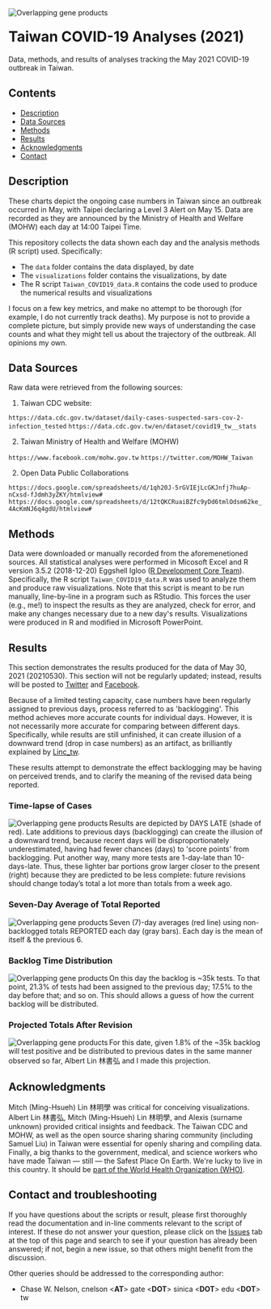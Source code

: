 <img src="https://github.com/chasewnelson/SARS-CoV-2-ORF3d/blob/master/images/cover_image.png?raw=true" title="Overlapping gene products" alt="Overlapping gene products" align="left" size="small">

# Taiwan COVID-19 Analyses (2021)
Data, methods, and results of analyses tracking the May 2021 COVID-19 outbreak in Taiwan.


## <a name="contents"></a>Contents

* [Description](#description)
* [Data Sources](#data-sources)
* [Methods](#methods)
* [Results](#results)
* [Acknowledgments](#acknowledgments)
* [Contact](#contact)


## <a name="description"></a>Description

These charts depict the ongoing case numbers in Taiwan since an outbreak occurred in May, with Taipei declaring a Level 3 Alert on May 15. Data are recorded as they are announced by the Ministry of Health and Welfare (MOHW) each day at 14:00 Taipei Time. 

This repository collects the data shown each day and the analysis methods (R script) used. Specifically:

* The `data` folder contains the data displayed, by date
* The `visualizations` folder contains the visualizations, by date
* The R script `Taiwan_COVID19_data.R` contains the code used to produce the numerical results and visualizations

I focus on a few key metrics, and make no attempt to be thorough (for example, I do not currently track deaths). My purpose is not to provide a complete picture, but simply provide new ways of understanding the case counts and what they might tell us about the trajectory of the outbreak. All opinions my own.


## <a name="data-sources"></a>Data Sources

Raw data were retrieved from the following sources:

1. Taiwan CDC website: 

`https://data.cdc.gov.tw/dataset/daily-cases-suspected-sars-cov-2-infection_tested`
`https://data.cdc.gov.tw/en/dataset/covid19_tw__stats`

2. Taiwan Ministry of Health and Welfare (MOHW)

`https://www.facebook.com/mohw.gov.tw`
`https://twitter.com/MOHW_Taiwan`

2. Open Data Public Collaborations

`https://docs.google.com/spreadsheets/d/1qh20J-5rGVIEjLcGKJnfj7huAp-nCxsd-fJdmh3yZKY/htmlview#`
`https://docs.google.com/spreadsheets/d/12tQKCRuaiBZfc9yDd6tmlOdsm62ke_4AcKmNJ6q4gdU/htmlview#`


## <a name="methods"></a>Methods

Data were downloaded or manually recorded from the aforemenetioned sources. All statistical analyses were performed in Micosoft Excel and R version 3.5.2 (2018-12-20) Eggshell Igloo (<a target="_blank" href="https://www.R-project.org/">R Development Core Team</a>). Specifically, the R script `Taiwan_COVID19_data.R` was used to analyze them and produce raw visualizations. Note that this script is meant to be run manually, line-by-line in a program such as RStudio. This forces the user (e.g., me!) to inspect the results as they are analyzed, check for error, and make any changes necessary due to a new day's results. Visualizations were produced in R and modified in Microsoft PowerPoint.

## <a name="results"></a>Results

This section demonstrates the results produced for the data of May 30, 2021 (20210530). This section will not be regularly updated; instead, results will be posted to <a target="_blank" href="https://twitter.com/chasewnelson">Twitter</a> and <a target="_blank" href="https://www.facebook.com/chasewnelson">Facebook</a>. 

Because of a limited testing capacity, case numbers have been regularly assigned to previous days, process referred to as 'backlogging'. This method achieves more accurate counts for individual days. However, it is not necessarily more accurate for comparing between different days. Specifically, while results are still unfinished, it can create illusion of a downward trend (drop in case numbers) as an artifact, as brilliantly explained by [Linc_tw](https://twitter.com/Linc_tw/status/1397207338059276297).

These results attempt to demonstrate the effect backlogging may be having on perceived trends, and to clarify the meaning of the revised data being reported.


### Time-lapse of Cases

<img src="https://github.com/chasewnelson/SARS-CoV-2-ORF3d/blob/master/images/cover_image.png?raw=true" title="Overlapping gene products" alt="Overlapping gene products" align="left" size="small">

Results are depicted by DAYS LATE (shade of red). Late additions to previous days (backlogging) can create the illusion of a downward trend, because recent days will be disproportionately underestimated, having had fewer chances (days) to 'score points' from backlogging. Put another way, many more tests are 1-day-late than 10-days-late. Thus, these lighter bar portions grow larger closer to the present (right) because they are predicted to be less complete: future revisions should change today’s total a lot more than totals from a week ago.


### Seven-Day Average of Total Reported

<img src="https://github.com/chasewnelson/SARS-CoV-2-ORF3d/blob/master/images/cover_image.png?raw=true" title="Overlapping gene products" alt="Overlapping gene products" align="left" size="small">

Seven (7)-day averages (red line) using non-backlogged totals REPORTED each day (gray bars). Each day is the mean of itself & the previous 6.


### Backlog Time Distribution

<img src="https://github.com/chasewnelson/SARS-CoV-2-ORF3d/blob/master/images/cover_image.png?raw=true" title="Overlapping gene products" alt="Overlapping gene products" align="left" size="small">

On this day the backlog is ~35k tests. To that point, 21.3% of tests had been assigned to the previous day; 17.5% to the day before that; and so on. This should allows a guess of how the current backlog will be distributed.


### Projected Totals After Revision

<img src="https://github.com/chasewnelson/SARS-CoV-2-ORF3d/blob/master/images/cover_image.png?raw=true" title="Overlapping gene products" alt="Overlapping gene products" align="left" size="small">

For this date, given 1.8% of the ~35k backlog will test positive and be distributed to previous dates in the same manner observed so far, Albert Lin 林書弘 and I made this projection.


## <a name="acknowledgments"></a>Acknowledgments

Mitch (Ming-Hsueh) Lin 林明學 was critical for conceiving visualizations. Albert Lin 林書弘, Mitch (Ming-Hsueh) Lin 林明學, and Alexis (surname unknown) provided critical insights and feedback. The Taiwan CDC and MOHW, as well as the open source sharing sharing community (including Samuel Liu) in Taiwan were essential for openly sharing and compiling data. Finally, a big thanks to the government, medical, and science workers who have made Taiwan — still — the Safest Place On Earth. We're lucky to live in this country. It should be <a target="_blank" href="https://www.nature.com/articles/d41586-020-00693-2">part of the World Health Organization (WHO)</a>.


## <a name="contact"></a>Contact and troubleshooting

If you have questions about the scripts or result, please first thoroughly read the documentation and in-line comments relevant to the script of interest. If these do not answer your question, please click on the <a target="_blank" href="https://github.com/chasewnelson/SARS-CoV-2-ORF3d/issues">Issues</a> tab at the top of this page and search to see if your question has already been answered; if not, begin a new issue, so that others might benefit from the discussion.

Other queries should be addressed to the corresponding author: 

*  Chase W. Nelson, cnelson <**AT**> gate <**DOT**> sinica <**DOT**> edu <**DOT**> tw
